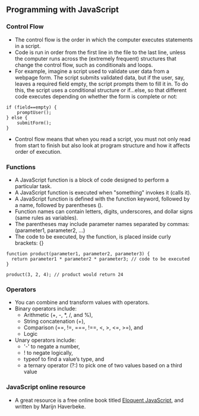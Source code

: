 ## Programming with JavaScript

### Control Flow

* The control flow is the order in which the computer executes statements in a script.
* Code is run in order from the first line in the file to the last line, unless the computer runs across the (extremely frequent) structures that change the control flow, such as conditionals and loops.
* For example, imagine a script used to validate user data from a webpage form. The script submits validated data, but if the user, say, leaves a required field empty, the script prompts them to fill it in. To do this, the script uses a conditional structure or if...else, so that different code executes depending on whether the form is complete or not:

```
if (field==empty) {
    promptUser();
} else {
    submitForm();
}
```
* Control flow means that when you read a script, you must not only read from start to finish but also look at program structure and how it affects order of execution.
  
### Functions

* A JavaScript function is a block of code designed to perform a particular task.
* A JavaScript function is executed when "something" invokes it (calls it).
* A JavaScript function is defined with the function keyword, followed by a name, followed by parentheses ().
* Function names can contain letters, digits, underscores, and dollar signs (same rules as variables).
* The parentheses may include parameter names separated by commas: (parameter1, parameter2, ...)
* The code to be executed, by the function, is placed inside curly brackets: {}

```
function product(parameter1, parameter2, parameter3) {
  return parameter1 * parameter2 * parameter3; // code to be executed
}

product(3, 2, 4); // product would return 24
```

### Operators

* You can combine and transform values with operators. 
* Binary operators include:
  * Arithmetic (+, -, *, /, and %), 
  * String concatenation (+), 
  * Comparison (==, !=, ===, !==, <, >, <=, >=), and
  * Logic 
* Unary operators include:
  * '-' to negate a number,
  * ! to negate logically,  
  * typeof to find a value’s type, and
  * a ternary operator (?:) to pick one of two values based on a third value

### JavaScript online resource

* A great resource is a free online book titled [Eloquent JavaScript](https://eloquentjavascript.net/), and written by Marijn Haverbeke.
